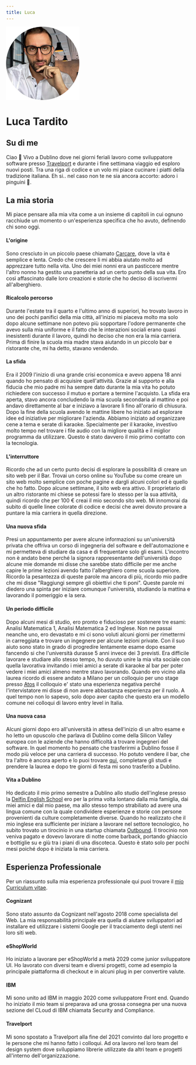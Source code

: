 ```yaml
---
title: Luca
---
```


<img src="/img/me.png" alt="me" width="200"/>

# Luca Tardito

## Su di me
Ciao 👋
Vivo a Dublino dove nei giorni feriali lavoro come sviluppatore software presso [Travelport](https://www.travelport.com/) e durante i fine settimana viaggio ed esploro nuovi posti. Tra una riga di codice e un volo mi piace cucinare i piatti della tradizione italiana. Eh si.. nel caso non te ne sia ancora accorto: adoro i pinguini 🐧.

## La mia storia
Mi piace pensare alla mia vita come a un insieme di capitoli in cui ognuno racchiude un momento o un'esperienza specifica che ho avuto, definendo chi sono oggi.

#### L'origine
Sono cresciuto in un piccolo paese chiamato [Carcare](https://goo.gl/maps/FjzhLesAgsbWASZ36), dove la vita è semplice e lenta.
Credo che crescere lì mi abbia aiutato molto ad apprezzare tutto nella vita.
Uno dei miei nonni era un pasticcere mentre l'altro nonno ha gestito una panetteria ad un certo punto della sua vita.
Ero così affascinato dalle loro creazioni e storie che ho deciso di iscrivermi all'alberghiero.

#### Ricalcolo percorso
Durante l'estate tra il quarto e l'ultimo anno di superiori, ho trovato lavoro in uno dei pochi panifici della mia città, all'inizio mi piaceva molto ma solo dopo alcune settimane non potevo più sopportare l'odore permanente che avevo sulla mia uniforme e il fatto che le interazioni sociali erano quasi inesistenti durante il lavoro, quindi ho deciso che non era la mia carriera. Prima di finire la scuola mia madre stava aiutando in un piccolo bar e ristorante che, mi ha detto, stavano vendendo.

#### La sfida
Era il 2009 l'inizio di una grande crisi economica e avevo appena 18 anni quando ho pensato di acquisire quell'attività. Grazie al supporto e alla fiducia che mio padre mi ha sempre dato durante la mia vita ho potuto richiedere con successo il mutuo e portare a termine l'acquisto.
La sfida era aperta, stavo ancora concludendo la mia scuola secondaria al mattino e poi andavo direttamente al bar e iniziavo a lavorare lì fino all'orario di chiusura. Dopo la fine della scuola avendo le mattine libere ho iniziato ad esplorare idee ed iniziative per migliorare l'azienda. Abbiamo iniziato ad organizzare cene a tema e serate di karaoke. Specialmente per il karaoke, investivo molto tempo nel trovare i file audio con la migliore qualità e il miglior programma da utilizzare. Questo è stato davvero il mio primo contatto con la tecnologia.

#### L'interruttore
Ricordo che ad un certo punto decisi di esplorare la possibilità di creare un sito web per il Bar. Trovai un corso online su YouTube su come creare un sito web molto semplice con poche pagine e dargli alcuni colori ed è quello che ho fatto. Dopo alcune settimane, il sito web era attivo.
Il proprietario di un altro ristorante mi chiese se potessi fare lo stesso per la sua attività, quindi ricordo che per 100 € creai il mio secondo sito web. Mi innomorai da subito di quelle linee colorate di codice e decisi che avrei dovuto provare a puntare la mia carriera in quella direzione.

#### Una nuova sfida
Presi un appuntamento per avere alcune informazioni su un'università privata che offriva un corso di ingegneria del software e dell'automazione e mi permetteva di studiare da casa e di frequentare solo gli esami. L'incontro non è andato bene perché la signora rappresentante dell'università dopo alcune mie domande mi disse che sarebbe stato difficile per me anche capire le prime lezioni avendo fatto l'alberghiero come scuola superiore. Ricordo la pesantezza di queste parole ma ancora di più, ricordo mio padre che mi disse "Raggiungi sempre gli obiettivi che ti poni". Queste parole mi diedero una spinta per iniziare comunque l'università, studiando la mattina e lavorando il pomeriggio e la sera.

#### Un periodo difficile
Dopo alcuni mesi di studio, ero pronto e fiducioso per sostenere tre esami: Analisi Matematica 1, Analisi Matematica 2 ed Inglese.
Non ne passai neanche uno, ero devastato e mi ci sono voluti alcuni giorni per rimettermi in carreggiata e trovare un ingegnere per alcune lezioni private. Con il suo aiuto sono stato in grado di progredire lentamente esame dopo esame fancendo si che l'università durasse 5 anni invece dei 3 previsti. Era difficile lavorare e studiare allo stesso tempo, ho duvuto unire la mia vita sociale con quella lavorativa invitando i miei amici a serate di karaoke al bar per poter vedere i miei amici almeno mentre stavo lavorando.
Quando ero vicino alla laurea ricordo di essere andato a Milano per un colloquio per uno stage presso [Atos](https://atos.net/en/) il colloquio e' stato una esperienza negativa perché l'intervistatore mi disse di non avere abbastanza esperienza per il ruolo. A quel tempo non lo sapevo, solo dopo aver capito che questo era un modello comune nei colloqui di lavoro entry level in Italia.

#### Una nuova casa
Alcuni giorni dopo ero all'università in attesa dell'inizio di un altro esame e ho letto un opuscolo che parlava di Dublino come della Silicon Valley europea con le aziende che hanno difficoltà a trovare ingegneri del software. In quel momento ho pensato che trasferirmi a Dublino fosse il modo più veloce per una carriera di successo. Ho potuto vendere il bar, che tra l'altro è ancora aperto e lo puoi trovare [qui](https://goo.gl/maps/5H49EppecEMUtHEC7), completare gli studi e prendere la laurea e dopo tre giorni di festa mi sono trasferito a Dublino.

#### Vita a Dublino
Ho dedicato il mio primo semestre a Dublino allo studio dell'inglese presso la [Delfin English School](https://delfinschool.com/) ero per la prima volta lontano dalla mia famiglia, dai miei amici e dal mio paese, ma allo stesso tempo strabiliato ad avere una lingua comune con la quale condividere esperienze e storie con persone provenienti da culture completamente diverse.
Quando ho realizzato che il mio inglese era sufficiente per iniziare a lavorare nel settore tecnologico, ho subito trovato un tirocinio in una startup chiamata [Outbound](https://www.outboundsales.io/). Il tirocinio non veniva pagato e dovevo lavorare di notte come barback, portando ghiaccio e bottiglie su e giù tra i piani di una discoteca.
Questo è stato solo per pochi mesi poiché dopo è iniziata la mia carriera.

## Esperienza Professionale
Per un riassunto sulla mia esperienza professionale qui puoi trovare il [mio Curriculum vitae](./luca-tardito-CV-it.pdf).

#### Cognizant
Sono stato assunto da Cognizant nell'agosto 2018 come specialista del Web.
La mia responsabilità principale era quella di aiutare sviluppatori ad installare ed utilizzare i sistemi Google per il tracciamento degli utenti nei loro siti web.

#### eShopWorld
Ho iniziato a lavorare per eShopWorld a metà 2029 come junior sviluppatore UI.
Ho lavorato con diversi team e diversi progetti, come ad esempio la principale piattaforma di checkout e in alcuni plug in per convertire valute.

#### IBM
Mi sono unito ad IBM in maggio 2020 come sviluppatore Front end.
Quando ho iniziato il mio team si preparava ad una grossa consegna per una nuova sezione del CLoud di IBM chiamata Security and Compliance.

#### Travelport
Mi sono spostato a Travelport alla fine del 2021 convinto dal loro progetto e le persone che mi hanno fatto i colloqui.
Ad ora lavoro nel loro team del design system dove sviluppiamo librerie utilizzate da altri team e progetti all'interno dell'organizzazione.
